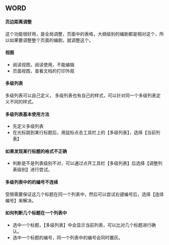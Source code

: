 ## WORD
#### 页边距离调整
这个功能很好用，是全局调整，页面中的表格，大纲级别的编剧都是相对这个，所以如果要调整整个页面的编剧，就调整这个。

#### 视图

* 阅读视图，阅读使用，不能编辑
* 页面视图，查看文档的打印外观

#### 多级列表

多级列表可以自己定义， 多级列表也有自己的样式，可以针对同一个多级列表定义不同的样式。

#### 多级列表基本使用方法

* 先定义多级列表
* 在光标跳到某行标题后，用鼠标点击工具栏上的【多级列表】，选择【当前列表】

#### 如果发现某行标题的格式不正确

* 判断是不是列表级别不对，可以通过点开工具栏【多级列表】后选择【调整列表级别】进行尝试。

#### 多级列表中的的编号不连续

受限需要保证这几个标题在同一个列表中，然后可以尝试右键编号后，选择【连续编号】来解决。


#### 如何判断几个标题在一个列表中

* 选中一个标题，【多级列表】中会显示当前列表，可以比对几个标题进行确认。
* 选中一个标题的编号，同一个列表中的编号会同时置灰。
